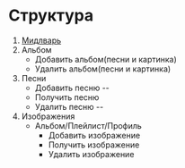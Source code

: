 <h1>Структура</h1>
<ol>
    <li><a href="docs/api/middleware.md">Мидлварь</a></li>
    <li>Альбом
    <ul>
      <li>Добавить альбом(песни и картинка)</li>
      <li>Удалить альбом(песни и картинка)</li>
    </ul>
  </li>
  
  <li>Песни
    <ul>
      <li>Добавить песню --</li>
      <li>Получить песню</li>
      <li>Удалить песню --</li>
    </ul>
  </li>

  <li>Изображения
    <ul>
      <li>Альбом/Плейлист/Профиль
      <ul>
        <li>Добавить изображение</li>
        <li>Получить изображение</li>
        <li>Удалить изображение</li>
      </ul>
    </li>
    </ul>

